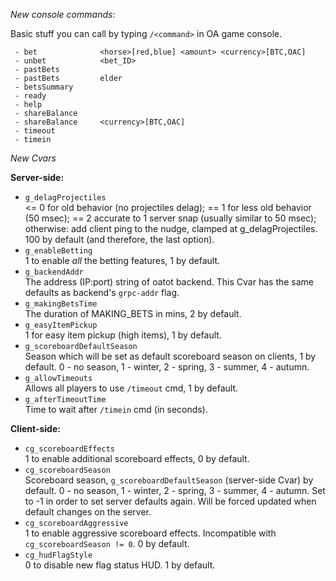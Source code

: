 *New console commands*:

Basic stuff you can call by typing `/<command>` in OA game console.

```
 - bet              <horse>[red,blue] <amount> <currency>[BTC,OAC]
 - unbet            <bet_ID>
 - pastBets
 - pastBets         elder
 - betsSummary
 - ready
 - help
 - shareBalance
 - shareBalance     <currency>[BTC,OAC]
 - timeout
 - timein
```

*New Cvars*

**Server-side:**<br>
 - `g_delagProjectiles`<br>
    <= 0 for old behavior (no projectiles delag);
    == 1 for less old behavior (50 msec);
    == 2 accurate to 1 server snap (usually similar to 50 msec);
    otherwise: add client ping to the nudge, clamped at g_delagProjectiles.
    100 by default (and therefore, the last option).
 - `g_enableBetting`<br>
    1 to enable *all* the betting features, 1 by default.
 - `g_backendAddr`<br>
    The address (IP:port) string of oatot backend.
    This Cvar has the same defaults as backend's `grpc-addr` flag.
 - `g_makingBetsTime`<br>
    The duration of MAKING_BETS in mins, 2 by default.
 - `g_easyItemPickup`<br>
    1 for easy item pickup (high items), 1 by default.
 - `g_scoreboardDefaultSeason`<br>
    Season which will be set as default scoreboard season on clients, 1 by default.
    0 - no season, 1 - winter, 2 - spring, 3 - summer, 4 - autumn.
 - `g_allowTimeouts`<br>
    Allows all players to use `/timeout` cmd, 1 by default.
 - `g_afterTimeoutTime`<br>
    Time to wait after `/timein` cmd (in seconds).

**Client-side:**<br>
 - `cg_scoreboardEffects`<br>
    1 to enable additional scoreboard effects, 0 by default.
 - `cg_scoreboardSeason`<br>
    Scoreboard season, `g_scoreboardDefaultSeason` (server-side Cvar) by default.
    0 - no season, 1 - winter, 2 - spring, 3 - summer, 4 - autumn.
    Set to -1 in order to set server defaults again.
    Will be forced updated when default changes on the server.
 - `cg_scoreboardAggressive`<br>
    1 to enable aggressive scoreboard effects. Incompatible with `cg_scoreboardSeason != 0`.
    0 by default.
 - `cg_hudFlagStyle`<br>
    0 to disable new flag status HUD.
    1 by default.
